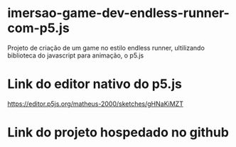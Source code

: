 # imersao-game-dev-endless-runner-com-p5.js
Projeto de criação de um game no estilo endless runner, ultilizando biblioteca do javascript para animação, o p5.js

# Link do editor nativo do p5.js
https://editor.p5js.org/matheus-2000/sketches/gHNaKiMZT

# Link do projeto hospedado no github

